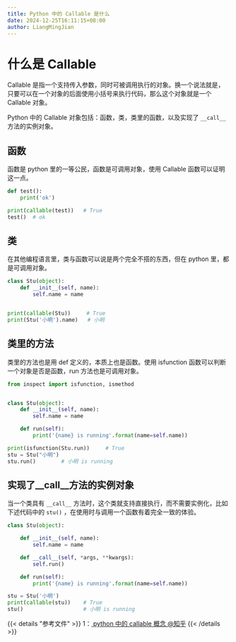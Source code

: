 ```yaml
---
title: Python 中的 Callable 是什么
date: 2024-12-25T16:11:15+08:00
author: LiangMingJian
---
```


# 什么是 Callable

Callable 是指一个支持传入参数，同时可被调用执行的对象。换一个说法就是，只要可以在一个对象的后面使用小括号来执行代码，那么这个对象就是一个 Callable 对象。

Python 中的 Callable 对象包括：函数，类，类里的函数，以及实现了 `__call__` 方法的实例对象。

## 函数

函数是 python 里的一等公民，函数是可调用对象，使用 Callable 函数可以证明这一点。

```python
def test():
    print('ok')

print(callable(test))   # True
test()  # ok
```

## 类

在其他编程语言里，类与函数可以说是两个完全不搭的东西，但在 python 里，都是可调用对象。

```python
class Stu(object):
    def __init__(self, name):
        self.name = name


print(callable(Stu))     # True
print(Stu('小明').name)   # 小明
```

## 类里的方法

类里的方法也是用 def 定义的，本质上也是函数。使用 isfunction 函数可以判断一个对象是否是函数，run 方法也是可调用对象。

```python
from inspect import isfunction, ismethod


class Stu(object):
    def __init__(self, name):
        self.name = name

    def run(self):
        print('{name} is running'.format(name=self.name))

print(isfunction(Stu.run))     # True
stu = Stu("小明")
stu.run()        # 小明 is running
```

## 实现了_\_call__方法的实例对象

当一个类具有 `__call__` 方法时，这个类就支持直接执行，而不需要实例化，比如下述代码中的 `stu()` ，在使用时与调用一个函数有着完全一致的体验。

```python
class Stu(object):

    def __init__(self, name):
        self.name = name

    def __call__(self, *args, **kwargs):
        self.run()

    def run(self):
        print('{name} is running'.format(name=self.name))

stu = Stu('小明')
print(callable(stu))    # True
stu()                   # 小明 is running
```

{{< details "参考文件" >}} 
1：[ python 中的 callable 概念 @知乎](https://zhuanlan.zhihu.com/p/191419441)
{{< /details >}}
